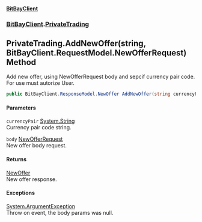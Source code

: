 #### [BitBayClient](./index.md 'index')
### [BitBayClient](./BitBayClient.md 'BitBayClient').[PrivateTrading](./BitBayClient-PrivateTrading.md 'BitBayClient.PrivateTrading')
## PrivateTrading.AddNewOffer(string, BitBayClient.RequestModel.NewOfferRequest) Method
Add new offer, using NewOfferRequest body and sepcif currency pair code. For use must autorize User.  
```csharp
public BitBayClient.ResponseModel.NewOffer AddNewOffer(string currencyPair, BitBayClient.RequestModel.NewOfferRequest body);
```
#### Parameters
<a name='BitBayClient-PrivateTrading-AddNewOffer(string_BitBayClient-RequestModel-NewOfferRequest)-currencyPair'></a>
`currencyPair` [System.String](https://docs.microsoft.com/en-us/dotnet/api/System.String 'System.String')  
Currency pair code string.  
  
<a name='BitBayClient-PrivateTrading-AddNewOffer(string_BitBayClient-RequestModel-NewOfferRequest)-body'></a>
`body` [NewOfferRequest](./BitBayClient-RequestModel-NewOfferRequest.md 'BitBayClient.RequestModel.NewOfferRequest')  
New offer body request.  
  
#### Returns
[NewOffer](./BitBayClient-ResponseModel-NewOffer.md 'BitBayClient.ResponseModel.NewOffer')  
New offer response.  
#### Exceptions
[System.ArgumentException](https://docs.microsoft.com/en-us/dotnet/api/System.ArgumentException 'System.ArgumentException')  
Throw on event, the body params was null.  
